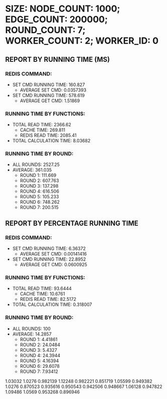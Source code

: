 
# SIZE: NODE_COUNT: 1000; EDGE_COUNT: 200000; ROUND_COUNT: 7; WORKER_COUNT: 2; WORKER_ID: 0

## REPORT BY RUNNING TIME (MS)

 ### REDIS COMMAND:

  + SET CMD RUNNING TIME: 160.827
    + AVERAGE SET CMD: 0.0357393
  + SET CMD RUNNING TIME: 578.619
    + AVERAGE GET CMD: 1.51869

 ### RUNNING TIME BY FUNCTIONS:

  + TOTAL READ TIME: 2366.62
    + CACHE TIME: 269.811
    + REDIS READ TIME: 2085.41
  + TOTAL CALCULATION TIME: 8.03682

 ### RUNNING TIME BY ROUND:

  + ALL ROUNDS: 2527.25
  + AVERAGE: 361.035
     + ROUND 1: 111.669
     + ROUND 2: 607.763
     + ROUND 3: 137.298
     + ROUND 4: 616.506
     + ROUND 5: 105.233
     + ROUND 6: 748.262
     + ROUND 7: 200.515

## REPORT BY PERCENTAGE RUNNING TIME

 ### REDIS COMMAND:

  + SET CMD RUNNING TIME: 6.36372
    + AVERAGE SET CMD: 0.00141416
  + SET CMD RUNNING TIME: 22.8952
    + AVERAGE GET CMD: 0.0600925

 ### RUNNING TIME BY FUNCTIONS:

  + TOTAL READ TIME: 93.6444
    + CACHE TIME: 10.6761
    + REDIS READ TIME: 82.5172
  + TOTAL CALCULATION TIME: 0.318007

 ### RUNNING TIME BY ROUND:

  + ALL ROUNDS: 100
  + AVERAGE: 14.2857
     + ROUND 1: 4.41861
     + ROUND 2: 24.0484
     + ROUND 3: 5.4327
     + ROUND 4: 24.3944
     + ROUND 5: 4.16394
     + ROUND 6: 29.6078
     + ROUND 7: 7.93412

1.03032 1.0276 0.982139 1.12248 0.982221 0.851719 1.05599 0.949382 1.0276 0.870523 0.935616 0.950543 0.942506 0.948667 1.06128 0.947822 1.09486 1.0569 0.953268 0.896946 